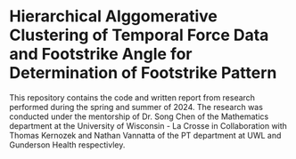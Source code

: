 # Hierarchical Alggomerative Clustering of Temporal Force Data and Footstrike Angle for Determination of Footstrike Pattern

This repository contains the code and written report from research performed during the spring and summer of 2024. The research was conducted under the mentorship of Dr. Song Chen of the Mathematics department at the University of Wisconsin - La Crosse in Collaboration with Thomas Kernozek and Nathan Vannatta of the PT department at UWL and Gunderson Health respectivley.
